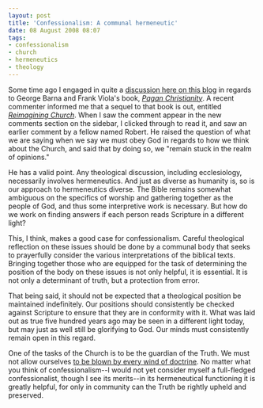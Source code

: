```yaml
---
layout: post
title: 'Confessionalism: A communal hermeneutic'
date: 08 August 2008 08:07
tags:
- confessionalism
- church
- hermeneutics
- theology
---
```

<p>Some time ago I engaged in quite a <a href="http://jakebelder.com/it-just-doesnt-work-rethinking-the-sunday-ser">discussion here on this blog</a> in regards to George Barna and Frank Viola's book, <em><a href="http://www.amazon.com/Pagan-Christianity-Exploring-Church-Practices/dp/141431485X/ref=pd_bbs_sr_1?ie=UTF8&amp;s=books&amp;qid=1210004652&amp;sr=8-1">Pagan Christianity</a></em>. A recent commenter informed me that a sequel to that book is out, entitled <em><a href="http://www.amazon.com/Reimagining-Church-Pursuing-Organic-Christianity/dp/1434768759/ref=pd_sim_b_5">Reimagining Church</a></em>. When I saw the comment appear in the new comments section on the sidebar, I clicked through to read it, and saw an earlier comment by a fellow named Robert. He raised the question of what we are saying when we say we must obey God in regards to how we think about the Church, and said that by doing so, we "remain stuck in the realm of opinions."</p>
<p>He has a valid point. Any theological discussion, including ecclesiology, necessarily involves hermeneutics. And just as diverse as humanity is, so is our approach to hermeneutics diverse. The Bible remains somewhat ambiguous on the specifics of worship and gathering together as the people of God, and thus some interpretive work is necessary. But how do we work on finding answers if each person reads Scripture in a different light?</p>
<p>This, I think, makes a good case for confessionalism. Careful theological reflection on these issues should be done by a communal body that seeks to prayerfully consider the various interpretations of the biblical texts. Bringing together those who are equipped for the task of determining the position of the body on these issues is not only helpful, it is essential. It is not only a determinant of truth, but a protection from error.</p>
<p>That being said, it should not be expected that a theological position be maintained indefinitely. Our positions should consistently be checked against Scripture to ensure that they are in conformity with it. What was laid out as true five hundred years ago may be seen in a different light today, but may just as well still be glorifying to God. Our minds must consistently remain open in this regard.</p>

One of the tasks of the Church is to be the guardian of the Truth. We must not allow ourselves <a href="http://www.biblegateway.com/passage/?search=Ephesians%204:11-16;&amp;version=31;">to be blown by every wind of doctrine</a>. No matter what you think of confessionalism--I would not yet consider myself a full-fledged confessionalist, though I see its merits--in its hermeneutical functioning it is greatly helpful, for only in community can the Truth be rightly upheld and preserved.

